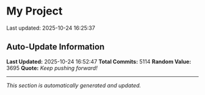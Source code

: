 # My Project


Last updated: 2025-10-24 16:25:37

































































































































































































































































































































































































































































































































































































































































































































































































































































































































































































































































































































































































































































































































































































































































































































































































































































































































































































































































































































































































































































































































































































































































































































































































































































































































































































































































































































































































































































































































































































































































































































































































































































































































































































































































































































































































































































































































































































































































































































































































































































































































































































































































































































































































































































































































































































































































































































































































































































































































































































































































































































































































































































































































































































































































































































































































































































































































## Auto-Update Information

**Last Updated:** 2025-10-24 16:52:47
**Total Commits:** 5114
**Random Value:** 3695
**Quote:** _Keep pushing forward!_

---
_This section is automatically generated and updated._